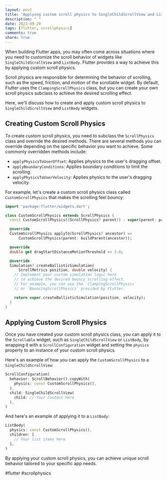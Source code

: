 ```yaml
---
layout: post
title: "Applying custom scroll physics to SingleChildScrollView and ListBody in Flutter"
description: " "
date: 2023-09-20
tags: [flutter, scrollphysics]
comments: true
share: true
---
```


When building Flutter apps, you may often come across situations where you need to customize the scroll behavior of widgets like `SingleChildScrollView` and `ListBody`. Flutter provides a way to achieve this by applying custom scroll physics.

Scroll physics are responsible for determining the behavior of scrolling, such as the speed, friction, and motion of the scrollable widget. By default, Flutter uses the `ClampingScrollPhysics` class, but you can create your own scroll physics subclass to achieve the desired scrolling effect.

Here, we'll discuss how to create and apply custom scroll physics to `SingleChildScrollView` and `ListBody` widgets.

## Creating Custom Scroll Physics

To create custom scroll physics, you need to subclass the `ScrollPhysics` class and override the desired methods. There are several methods you can override depending on the specific behavior you want to achieve. Some commonly overridden methods include:

- `applyPhysicsToUserOffset`: Applies physics to the user's dragging offset.
- `applyBoundaryConditions`: Applies boundary conditions to limit the scrolling.
- `applyPhysicsToUserVelocity`: Applies physics to the user's dragging velocity.

For example, let's create a custom scroll physics class called `CustomScrollPhysics` that makes the scrolling feel bouncy:

```dart
import 'package:flutter/widgets.dart';

class CustomScrollPhysics extends ScrollPhysics {
  const CustomScrollPhysics({ScrollPhysics? parent}) : super(parent: parent);

  @override
  CustomScrollPhysics applyTo(ScrollPhysics? ancestor) =>
      CustomScrollPhysics(parent: buildParent(ancestor));

  @override
  double get dragStartDistanceMotionThreshold => 3.0;

  @override
  Simulation? createBallisticSimulation(
      ScrollMetrics position, double velocity) {
    // Implement your custom simulation logic here
    // to achieve the desired bouncy scrolling effect.
    // For example, you can use the `ClampingScrollPhysics`
    // or `BouncingScrollPhysics` provided by Flutter.

    return super.createBallisticSimulation(position, velocity);
  }
}
```

## Applying Custom Scroll Physics

Once you have created your custom scroll physics class, you can apply it to the `Scrollable` widget, such as `SingleChildScrollView` or `ListBody`, by wrapping it with a `ScrollConfiguration` widget and setting the `physics` property to an instance of your custom scroll physics.

Here's an example of how you can apply the `CustomScrollPhysics` to a `SingleChildScrollView`:

```dart
ScrollConfiguration(
  behavior: ScrollBehavior().copyWith(
    physics: const CustomScrollPhysics(),
  ),
  child: SingleChildScrollView(
    child: // Your content here
  ),
)
```

And here's an example of applying it to a `ListBody`:

```dart
ListBody(
  physics: const CustomScrollPhysics(),
  children: [
    // Your list items here
  ],
)
```

By applying your custom scroll physics, you can achieve unique scroll behavior tailored to your specific app needs.

#flutter #scrollphysics